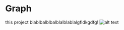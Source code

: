# Graph
this project blablbalblbalblalblablalgfldkgdfg!
![alt text](https://upload.wikimedia.org/wikipedia/en/3/30/Java_programming_language_logo.svg)
